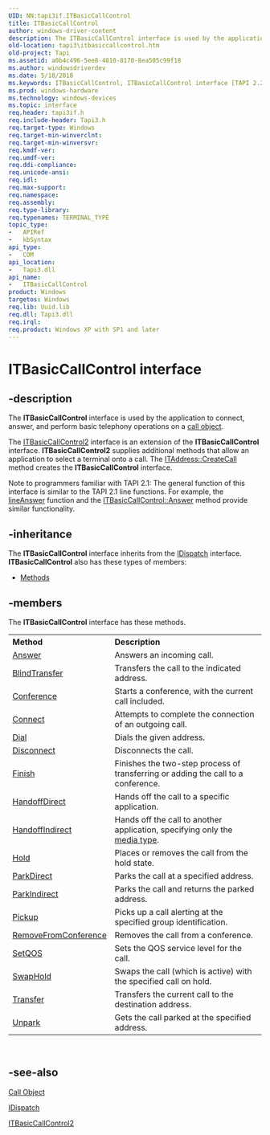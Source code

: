 ```yaml
---
UID: NN:tapi3if.ITBasicCallControl
title: ITBasicCallControl
author: windows-driver-content
description: The ITBasicCallControl interface is used by the application to connect, answer, and perform basic telephony operations on a call object.
old-location: tapi3\itbasiccallcontrol.htm
old-project: Tapi
ms.assetid: a0b4c496-5ee8-4810-8170-8ea505c99f18
ms.author: windowsdriverdev
ms.date: 5/18/2018
ms.keywords: ITBasicCallControl, ITBasicCallControl interface [TAPI 2.2], ITBasicCallControl interface [TAPI 2.2],described, _tapi3_itbasiccallcontrol, tapi3.itbasiccallcontrol, tapi3if/ITBasicCallControl
ms.prod: windows-hardware
ms.technology: windows-devices
ms.topic: interface
req.header: tapi3if.h
req.include-header: Tapi3.h
req.target-type: Windows
req.target-min-winverclnt: 
req.target-min-winversvr: 
req.kmdf-ver: 
req.umdf-ver: 
req.ddi-compliance: 
req.unicode-ansi: 
req.idl: 
req.max-support: 
req.namespace: 
req.assembly: 
req.type-library: 
req.typenames: TERMINAL_TYPE
topic_type:
-	APIRef
-	kbSyntax
api_type:
-	COM
api_location:
-	Tapi3.dll
api_name:
-	ITBasicCallControl
product: Windows
targetos: Windows
req.lib: Uuid.lib
req.dll: Tapi3.dll
req.irql: 
req.product: Windows XP with SP1 and later
---
```


# ITBasicCallControl interface


## -description


The 
<b>ITBasicCallControl</b> interface is used by the application to connect, answer, and perform basic telephony operations on a 
<a href="https://msdn.microsoft.com/67c063ba-8b12-40d6-9011-923bdee8b214">call object</a>.

The 
<a href="https://msdn.microsoft.com/fc693221-b7ba-4b33-aed7-59ec92fc9b58">ITBasicCallControl2</a> interface is an extension of the 
<b>ITBasicCallControl</b> interface. 
<b>ITBasicCallControl2</b> supplies additional methods that allow an application to select a terminal onto a call. The 
<a href="https://msdn.microsoft.com/1b5a755c-fdaf-42ca-9747-9b34efbd0ac3">ITAddress::CreateCall</a> method creates the 
<b>ITBasicCallControl</b> interface.

Note to programmers familiar with TAPI 2.1: The general function of this interface is similar to the TAPI 2.1 line functions. For example, the 
<a href="https://msdn.microsoft.com/dd51991c-c044-4b88-8f97-9e0ae701a2a5">lineAnswer</a> function and the 
<a href="https://msdn.microsoft.com/81928cf7-082e-44e1-a631-a50a1f01ecec">ITBasicCallControl::Answer</a> method provide similar functionality.


## -inheritance

The <b xmlns:loc="http://microsoft.com/wdcml/l10n">ITBasicCallControl</b> interface inherits from the <a href="ebbff4bc-36b2-4861-9efa-ffa45e013eb5">IDispatch</a> interface. <b>ITBasicCallControl</b> also has these types of members:
<ul>
<li><a href="https://docs.microsoft.com/">Methods</a></li>
</ul>

## -members

The <b>ITBasicCallControl</b> interface has these methods.
<table class="members" id="memberListMethods">
<tr>
<th align="left" width="37%">Method</th>
<th align="left" width="63%">Description</th>
</tr>
<tr data="declared;">
<td align="left" width="37%">
<a href="https://msdn.microsoft.com/library/windows/hardware/ff541235">Answer</a>
</td>
<td align="left" width="63%">
Answers an incoming call.

</td>
</tr>
<tr data="declared;">
<td align="left" width="37%">
<a href="https://msdn.microsoft.com/766a48af-512a-4ad6-99e1-436141bf8447">BlindTransfer</a>
</td>
<td align="left" width="63%">
Transfers the call to the indicated address.

</td>
</tr>
<tr data="declared;">
<td align="left" width="37%">
<a href="https://msdn.microsoft.com/73721921-c943-4adc-a2b1-e8c19ec809ac">Conference</a>
</td>
<td align="left" width="63%">
Starts a conference, with the current call included.

</td>
</tr>
<tr data="declared;">
<td align="left" width="37%">
<a href="https://msdn.microsoft.com/cc9a8bfd-14c0-459c-a911-325b73323c08">Connect</a>
</td>
<td align="left" width="63%">
Attempts to complete the connection of an outgoing call.

</td>
</tr>
<tr data="declared;">
<td align="left" width="37%">
<a href="https://msdn.microsoft.com/31fea4d8-9028-48d5-9f5d-53f1451103c7">Dial</a>
</td>
<td align="left" width="63%">
Dials the given address.

</td>
</tr>
<tr data="declared;">
<td align="left" width="37%">
<a href="https://msdn.microsoft.com/b7d556fd-d3f5-4b93-96a9-cc5c58fb8a95">Disconnect</a>
</td>
<td align="left" width="63%">
Disconnects the call.

</td>
</tr>
<tr data="declared;">
<td align="left" width="37%">
<a href="https://msdn.microsoft.com/3b0bd871-b618-4c24-a717-62a248112d97">Finish</a>
</td>
<td align="left" width="63%">
Finishes the two-step process of transferring or adding the call to a conference.

</td>
</tr>
<tr data="declared;">
<td align="left" width="37%">
<a href="https://msdn.microsoft.com/a96a3790-ee5d-4983-b69a-30c7af96afd9">HandoffDirect</a>
</td>
<td align="left" width="63%">
Hands off the call to a specific application.

</td>
</tr>
<tr data="declared;">
<td align="left" width="37%">
<a href="https://msdn.microsoft.com/02579638-fafd-4c4a-91a3-460d7ebf6917">HandoffIndirect</a>
</td>
<td align="left" width="63%">
Hands off the call to another application, specifying only the 
<a href="https://msdn.microsoft.com/3e418c9a-a008-4b94-b5d2-7c2eccb3bf87">media type</a>.

</td>
</tr>
<tr data="declared;">
<td align="left" width="37%">
<a href="https://msdn.microsoft.com/44f1d3fd-6c48-41f4-a30e-83bf2ce19fde">Hold</a>
</td>
<td align="left" width="63%">
Places or removes the call from the hold state.

</td>
</tr>
<tr data="declared;">
<td align="left" width="37%">
<a href="https://msdn.microsoft.com/6461fd21-1726-4d24-8a17-d687b807b8e3">ParkDirect</a>
</td>
<td align="left" width="63%">
Parks the call at a specified address.

</td>
</tr>
<tr data="declared;">
<td align="left" width="37%">
<a href="https://msdn.microsoft.com/661ad11c-b653-4b70-9553-59d484527c29">ParkIndirect</a>
</td>
<td align="left" width="63%">
Parks the call and returns the parked address.

</td>
</tr>
<tr data="declared;">
<td align="left" width="37%">
<a href="https://msdn.microsoft.com/25da3cf2-50f0-4f64-94ce-cf952e057376">Pickup</a>
</td>
<td align="left" width="63%">
Picks up a call alerting at the specified group identification.

</td>
</tr>
<tr data="declared;">
<td align="left" width="37%">
<a href="https://msdn.microsoft.com/c3a357a1-9bfa-4d23-b7d7-e1d9b636e861">RemoveFromConference</a>
</td>
<td align="left" width="63%">
Removes the call from a conference.

</td>
</tr>
<tr data="declared;">
<td align="left" width="37%">
<a href="https://msdn.microsoft.com/f1e6ef32-5706-4b1c-a1fa-a7be48fd6efd">SetQOS</a>
</td>
<td align="left" width="63%">
Sets the QOS service level for the call.

</td>
</tr>
<tr data="declared;">
<td align="left" width="37%">
<a href="https://msdn.microsoft.com/372e8ca9-53fb-4ec0-aae8-52f85523b7c4">SwapHold</a>
</td>
<td align="left" width="63%">
Swaps the call (which is active) with the specified call on hold.

</td>
</tr>
<tr data="declared;">
<td align="left" width="37%">
<a href="https://msdn.microsoft.com/4f2a06e6-9f0b-4bf3-9f18-6e9f57c4b02f">Transfer</a>
</td>
<td align="left" width="63%">
Transfers the current call to the destination address.

</td>
</tr>
<tr data="declared;">
<td align="left" width="37%">
<a href="https://msdn.microsoft.com/d4cea44e-0dac-4021-a42c-b136c2e686e0">Unpark</a>
</td>
<td align="left" width="63%">
Gets the call parked at the specified address.

</td>
</tr>
</table> 


## -see-also




<a href="https://msdn.microsoft.com/67c063ba-8b12-40d6-9011-923bdee8b214">Call Object</a>



<a href="ebbff4bc-36b2-4861-9efa-ffa45e013eb5">IDispatch</a>



<a href="https://msdn.microsoft.com/fc693221-b7ba-4b33-aed7-59ec92fc9b58">ITBasicCallControl2</a>
 

 


